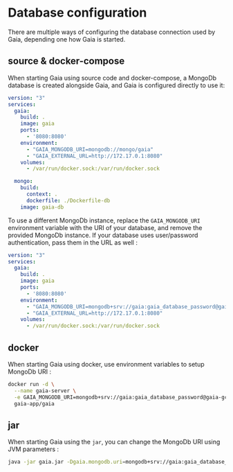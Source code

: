 # Database configuration

There are multiple ways of configuring the database connection used by Gaia, depending one how Gaia is started.

## source & docker-compose

When starting Gaia using source code and docker-compose, a MongoDb database is created alongside Gaia, and Gaia is configured directly to use it:

```yaml
version: "3"
services:
  gaia:
    build: .
    image: gaia
    ports:
      - '8080:8080'
    environment:
      - "GAIA_MONGODB_URI=mongodb://mongo/gaia"
      - "GAIA_EXTERNAL_URL=http://172.17.0.1:8080"
    volumes:
      - /var/run/docker.sock:/var/run/docker.sock

  mongo:
    build:
      context: .
      dockerfile: ./Dockerfile-db
    image: gaia-db
```

To use a different MongoDb instance, replace the `GAIA_MONGODB_URI` environment variable with the URI of your database, and remove the provided MongoDb instance.
If your database uses user/password authentication, pass them in the URL as well :

```yaml
version: "3"
services:
  gaia:
    build: .
    image: gaia
    ports:
      - '8080:8080'
    environment:
      - "GAIA_MONGODB_URI=mongodb+srv://gaia:gaia_database_password@gaia-gcp-europe-west1-azerty.gcp.mongodb.net/gaia?retryWrites=true&w=majority"
      - "GAIA_EXTERNAL_URL=http://172.17.0.1:8080"
    volumes:
      - /var/run/docker.sock:/var/run/docker.sock
```

## docker

When starting Gaia using docker, use environment variables to setup MongoDb URI :

```bash
docker run -d \
  --name gaia-server \
  -e GAIA_MONGODB_URI=mongodb+srv://gaia:gaia_database_password@gaia-gcp-europe-west1-azerty.gcp.mongodb.net/gaia?retryWrites=true&w=majority \
  gaia-app/gaia
```

## jar

When starting Gaia using the `jar`, you can change the MongoDb URI using JVM parameters :

```bash
java -jar gaia.jar -Dgaia.mongodb.uri=mongodb+srv://gaia:gaia_database_password@gaia-gcp-europe-west1-azerty.gcp.mongodb.net/gaia?retryWrites=true&w=majority
```
